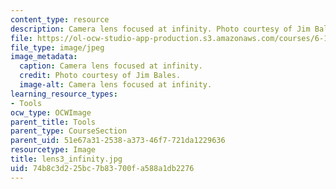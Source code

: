 ```yaml
---
content_type: resource
description: Camera lens focused at infinity. Photo courtesy of Jim Bales.
file: https://ol-ocw-studio-app-production.s3.amazonaws.com/courses/6-163-strobe-project-laboratory-fall-2005/74b8c3d225bc7b83700fa588a1db2276_lens3_infinity.jpg
file_type: image/jpeg
image_metadata:
  caption: Camera lens focused at infinity.
  credit: Photo courtesy of Jim Bales.
  image-alt: Camera lens focused at infinity.
learning_resource_types:
- Tools
ocw_type: OCWImage
parent_title: Tools
parent_type: CourseSection
parent_uid: 51e67a31-2538-a373-46f7-721da1229636
resourcetype: Image
title: lens3_infinity.jpg
uid: 74b8c3d2-25bc-7b83-700f-a588a1db2276
---
```

